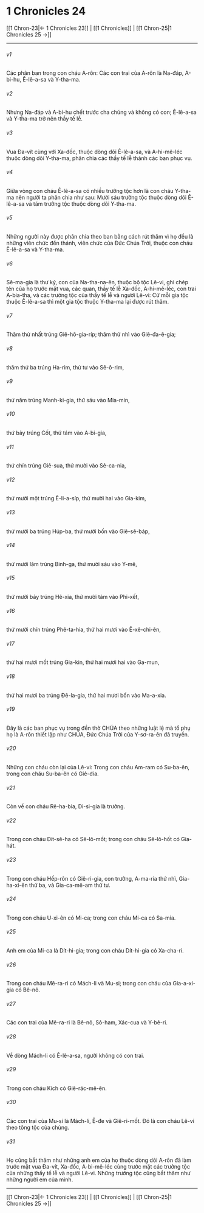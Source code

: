 # 1 Chronicles 24

[[1 Chron-23|← 1 Chronicles 23]] | [[1 Chronicles]] | [[1 Chron-25|1 Chronicles 25 →]]
***



###### v1 
Các phân ban trong con cháu A-rôn: Các con trai của A-rôn là Na-đáp, A-bi-hu, Ê-lê-a-sa và Y-tha-ma. 

###### v2 
Nhưng Na-đáp và A-bi-hu chết trước cha chúng và không có con; Ê-lê-a-sa và Y-tha-ma trở nên thầy tế lễ. 

###### v3 
Vua Đa-vít cùng với Xa-đốc, thuộc dòng dõi Ê-lê-a-sa, và A-hi-mê-léc thuộc dòng dõi Y-tha-ma, phân chia các thầy tế lễ thành các ban phục vụ. 

###### v4 
Giữa vòng con cháu Ê-lê-a-sa có nhiều trưởng tộc hơn là con cháu Y-tha-ma nên người ta phân chia như sau: Mười sáu trưởng tộc thuộc dòng dõi Ê-lê-a-sa và tám trưởng tộc thuộc dòng dõi Y-tha-ma. 

###### v5 
Những người này được phân chia theo ban bằng cách rút thăm vì họ đều là những viên chức đền thánh, viên chức của Đức Chúa Trời, thuộc con cháu Ê-lê-a-sa và Y-tha-ma. 

###### v6 
Sê-ma-gia là thư ký, con của Na-tha-na-ên, thuộc bộ tộc Lê-vi, ghi chép tên của họ trước mặt vua, các quan, thầy tế lễ Xa-đốc, A-hi-mê-léc, con trai A-bia-tha, và các trưởng tộc của thầy tế lễ và người Lê-vi: Cứ mỗi gia tộc thuộc Ê-lê-a-sa thì một gia tộc thuộc Y-tha-ma lại được rút thăm. 

###### v7 
Thăm thứ nhất trúng Giê-hô-gia-ríp; thăm thứ nhì vào Giê-đa-ê-gia; 

###### v8 
thăm thứ ba trúng Ha-rim, thứ tư vào Sê-ô-rim, 

###### v9 
thứ năm trúng Manh-ki-gia, thứ sáu vào Mia-min, 

###### v10 
thứ bảy trúng Cốt, thứ tám vào A-bi-gia, 

###### v11 
thứ chín trúng Giê-sua, thứ mười vào Sê-ca-nia, 

###### v12 
thứ mười một trúng Ê-li-a-síp, thứ mười hai vào Gia-kim, 

###### v13 
thứ mười ba trúng Húp-ba, thứ mười bốn vào Giê-sê-báp, 

###### v14 
thứ mười lăm trúng Binh-ga, thứ mười sáu vào Y-mê, 

###### v15 
thứ mười bảy trúng Hê-xia, thứ mười tám vào Phi-xết, 

###### v16 
thứ mười chín trúng Phê-ta-hia, thứ hai mươi vào Ê-xê-chi-ên, 

###### v17 
thứ hai mươi mốt trúng Gia-kin, thứ hai mươi hai vào Ga-mun, 

###### v18 
thứ hai mươi ba trúng Đê-la-gia, thứ hai mươi bốn vào Ma-a-xia. 

###### v19 
Đây là các ban phục vụ trong đền thờ CHÚA theo những luật lệ mà tổ phụ họ là A-rôn thiết lập như CHÚA, Đức Chúa Trời của Y-sơ-ra-ên đã truyền. 

###### v20 
Những con cháu còn lại của Lê-vi: Trong con cháu Am-ram có Su-ba-ên, trong con cháu Su-ba-ên có Giê-đia. 

###### v21 
Còn về con cháu Rê-ha-bia, Di-si-gia là trưởng. 

###### v22 
Trong con cháu Dít-sê-ha có Sê-lô-mốt; trong con cháu Sê-lô-hốt có Gia-hát. 

###### v23 
Trong con cháu Hếp-rôn có Giê-ri-gia, con trưởng, A-ma-ria thứ nhì, Gia-ha-xi-ên thứ ba, và Gia-ca-mê-am thứ tư. 

###### v24 
Trong con cháu U-xi-ên có Mi-ca; trong con cháu Mi-ca có Sa-mia. 

###### v25 
Anh em của Mi-ca là Dít-hi-gia; trong con cháu Dít-hi-gia có Xa-cha-ri. 

###### v26 
Trong con cháu Mê-ra-ri có Mách-li và Mu-si; trong con cháu của Gia-a-xi-gia có Bê-nô. 

###### v27 
Các con trai của Mê-ra-ri là Bê-nô, Sô-ham, Xác-cua và Y-bê-ri. 

###### v28 
Về dòng Mách-li có Ê-lê-a-sa, người không có con trai. 

###### v29 
Trong con cháu Kích có Giê-rác-mê-ên. 

###### v30 
Các con trai của Mu-si là Mách-li, Ê-đe và Giê-ri-mốt. Đó là con cháu Lê-vi theo tông tộc của chúng. 

###### v31 
Họ cũng bắt thăm như những anh em của họ thuộc dòng dõi A-rôn đã làm trước mặt vua Đa-vít, Xa-đốc, A-bi-mê-léc cùng trước mặt các trưởng tộc của những thầy tế lễ và người Lê-vi. Những trưởng tộc cũng bắt thăm như những người em của mình.

***
[[1 Chron-23|← 1 Chronicles 23]] | [[1 Chronicles]] | [[1 Chron-25|1 Chronicles 25 →]]
